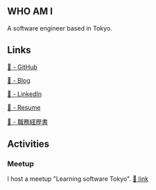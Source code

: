 ## WHO AM I
A software engineer based in Tokyo.

## Links
[🔗 - GitHub](https://github.com/maclt)

[🔗 - Blog](https://maclt.substack.com/)

[🔗 - LinkedIn](https://www.linkedin.com/in/taro-murakami)

[🔗 - Resume](https://docs.google.com/document/d/1OiPr8t0Ab_dLfPsRPLUtuT_LzqM4iLdU7dKYz8fDPy8/edit?usp=sharing)

[🔗 - 職務経歴書](https://docs.google.com/document/d/1-PRG-dez0jRLUL9A79XlZx6e-4u3QXRmKiUemG83vR8/edit?usp=sharing)

## Activities
### Meetup 
I host a meetup "Learning software Tokyo". [🔗 link](https://www.meetup.com/learning-software-tokyo/)
